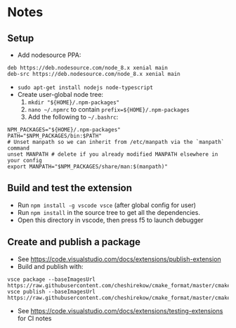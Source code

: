 # Notes

## Setup

* Add nodesource PPA:
```
deb https://deb.nodesource.com/node_8.x xenial main
deb-src https://deb.nodesource.com/node_8.x xenial main
```

* `sudo apt-get install nodejs node-typescript`
* Create user-global node tree:
  1. `mkdir "${HOME}/.npm-packages"`
  2. `nano ~/.npmrc` to contain `prefix=${HOME}/.npm-packages`
  3. Add the following to `~/.bashrc`:
```
NPM_PACKAGES="${HOME}/.npm-packages"
PATH="$NPM_PACKAGES/bin:$PATH"
# Unset manpath so we can inherit from /etc/manpath via the `manpath` command
unset MANPATH # delete if you already modified MANPATH elsewhere in your config
export MANPATH="$NPM_PACKAGES/share/man:$(manpath)"
```

## Build and test the extension

* Run `npm install -g vscode vsce` (after global config for user)
* Run `npm install` in the source tree to get all the dependencies.
* Open this directory in vscode, then press f5 to launch debugger

## Create and publish a package

* See https://code.visualstudio.com/docs/extensions/publish-extension
* Build and publish with:

```
vsce package --baseImagesUrl https://raw.githubusercontent.com/cheshirekow/cmake_format/master/cmake_format/vscode_extension
vsce publish --baseImagesUrl https://raw.githubusercontent.com/cheshirekow/cmake_format/master/cmake_format/vscode_extension
```

* See https://code.visualstudio.com/docs/extensions/testing-extensions for CI notes
